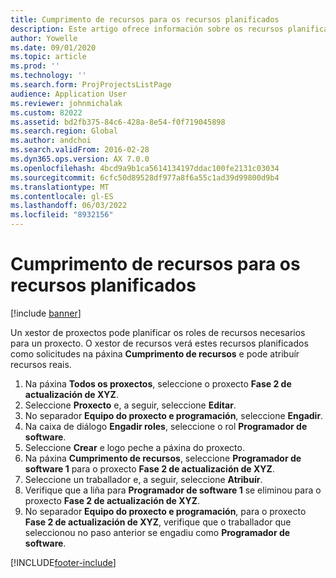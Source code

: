 ```yaml
---
title: Cumprimento de recursos para os recursos planificados
description: Este artigo ofrece información sobre os recursos planificados para un proxecto.
author: Yowelle
ms.date: 09/01/2020
ms.topic: article
ms.prod: ''
ms.technology: ''
ms.search.form: ProjProjectsListPage
audience: Application User
ms.reviewer: johnmichalak
ms.custom: 82022
ms.assetid: bd2fb375-84c6-428a-8e54-f0f719045898
ms.search.region: Global
ms.author: andchoi
ms.search.validFrom: 2016-02-28
ms.dyn365.ops.version: AX 7.0.0
ms.openlocfilehash: 4bcd9a9b1ca5614134197ddac100fe2131c03034
ms.sourcegitcommit: 6cfc50d89528df977a8f6a55c1ad39d99800d9b4
ms.translationtype: MT
ms.contentlocale: gl-ES
ms.lasthandoff: 06/03/2022
ms.locfileid: "8932156"
---
```

# <a name="resource-fulfillment-for-planned-resources"></a>Cumprimento de recursos para os recursos planificados

[!include [banner](../includes/banner.md)]

Un xestor de proxectos pode planificar os roles de recursos necesarios para un proxecto. O xestor de recursos verá estes recursos planificados como solicitudes na páxina **Cumprimento de recursos** e pode atribuír recursos reais.

1. Na páxina **Todos os proxectos**, seleccione o proxecto **Fase 2 de actualización de XYZ**.
2. Seleccione **Proxecto** e, a seguir, seleccione **Editar**.
3. No separador **Equipo do proxecto e programación**, seleccione **Engadir**.
4. Na caixa de diálogo **Engadir roles**, seleccione o rol **Programador de software**.
5. Seleccione **Crear** e logo peche a páxina do proxecto.
6. Na páxina **Cumprimento de recursos**, seleccione **Programador de software 1** para o proxecto **Fase 2 de actualización de XYZ**.
7. Seleccione un traballador e, a seguir, seleccione **Atribuír**.
8. Verifique que a liña para **Programador de software 1** se eliminou para o proxecto **Fase 2 de actualización de XYZ**.
9. No separador **Equipo do proxecto e programación**, para o proxecto **Fase 2 de actualización de XYZ**, verifique que o traballador que seleccionou no paso anterior se engadiu como **Programador de software**.


[!INCLUDE[footer-include](../includes/footer-banner.md)]